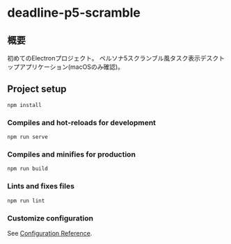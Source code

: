 # deadline-p5-scramble

## 概要
初めてのElectronプロジェクト。
ペルソナ5スクランブル風タスク表示デスクトップアプリケーション(macOSのみ確認)。

## Project setup
```
npm install
```

### Compiles and hot-reloads for development
```
npm run serve
```

### Compiles and minifies for production
```
npm run build
```

### Lints and fixes files
```
npm run lint
```

### Customize configuration
See [Configuration Reference](https://cli.vuejs.org/config/).
